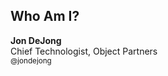 ## Who Am I?

<strong>Jon DeJong</strong><br>
Chief Technologist, Object Partners<br>
<small>@jondejong</small>

